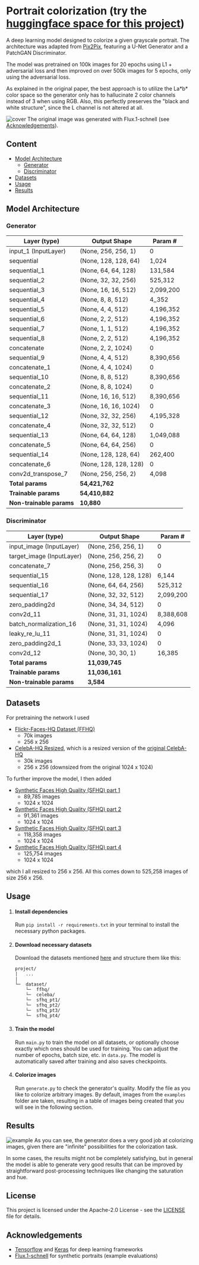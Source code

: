 # Portrait colorization (try the [huggingface space for this project](https://huggingface.co/spaces/LennyS17/portrait-colorizer))
A deep learning model designed to colorize a given grayscale portrait. The architecture was adapted from [Pix2Pix](https://arxiv.org/pdf/1611.07004), featuring a U-Net Generator and a PatchGAN Discriminator.

The model was pretrained on 100k images for 20 epochs using L1 + adversarial loss and then improved on over 500k images for 5 epochs, only using the adversarial loss.

As explained in the original paper, the best approach is to utilize the La\*b\* color space so the generator only has to hallucinate 2 color channels instead of 3 when using RGB. Also, this perfectly preserves the "black and white structure", since the L channel is not altered at all.



![cover](img/cover.jpg)
The original image was generated with Flux.1-schnell (see [Acknowledgements](#acknowledgements)).


## Content
- [Model Architecture](#model-architecture)
    - [Generator](#generator)
    - [Discriminator](#discriminator)
- [Datasets](#datasets)
- [Usage](#usage)
- [Results](#results)

## Model Architecture
### Generator
| Layer (type)               | Output Shape               | Param #    |
|----------------------------|----------------------------|------------|
| input_1 (InputLayer)       | (None, 256, 256, 1)       | 0          |
| sequential                 | (None, 128, 128, 64)      | 1,024       |
| sequential_1               | (None, 64, 64, 128)       | 131,584     |
| sequential_2               | (None, 32, 32, 256)       | 525,312     |
| sequential_3               | (None, 16, 16, 512)       | 2,099,200    |
| sequential_4               | (None, 8, 8, 512)         | 4,,352    |
| sequential_5               | (None, 4, 4, 512)         | 4,196,352    |
| sequential_6               | (None, 2, 2, 512)         | 4,196,352    |
| sequential_7               | (None, 1, 1, 512)         | 4,196,352    |
| sequential_8               | (None, 2, 2, 512)         | 4,196,352    |
| concatenate                | (None, 2, 2, 1024)        | 0          |
| sequential_9               | (None, 4, 4, 512)         | 8,390,656    |
| concatenate_1              | (None, 4, 4, 1024)        | 0          |
| sequential_10              | (None, 8, 8, 512)         | 8,390,656    |
| concatenate_2              | (None, 8, 8, 1024)        | 0          |
| sequential_11              | (None, 16, 16, 512)       | 8,390,656    |
| concatenate_3              | (None, 16, 16, 1024)      | 0          |
| sequential_12              | (None, 32, 32, 256)       | 4,195,328    |
| concatenate_4              | (None, 32, 32, 512)       | 0          |
| sequential_13              | (None, 64, 64, 128)       | 1,049,088    |
| concatenate_5              | (None, 64, 64, 256)       | 0          |
| sequential_14              | (None, 128, 128, 64)      | 262,400     |
| concatenate_6              | (None, 128, 128, 128)     | 0          |
| conv2d_transpose_7         | (None, 256, 256, 2)       | 4,098       |
| **Total params**           | **54,421,762**              |            |
| **Trainable params**       | **54,410,882**              |            |
| **Non-trainable params**   | **10,880**                 |            |


### Discriminator
| Layer (type)               | Output Shape               | Param #    |
|----------------------------|----------------------------|------------|
| input_image (InputLayer)   | (None, 256, 256, 1)       | 0          |
| target_image (InputLayer)  | (None, 256, 256, 2)       | 0          |
| concatenate_7              | (None, 256, 256, 3)       | 0          |
| sequential_15              | (None, 128, 128, 128)     | 6,144       |
| sequential_16              | (None, 64, 64, 256)       | 525,312     |
| sequential_17              | (None, 32, 32, 512)       | 2,099,200    |
| zero_padding2d             | (None, 34, 34, 512)       | 0          |
| conv2d_11                  | (None, 31, 31, 1024)      | 8,388,608    |
| batch_normalization_16     | (None, 31, 31, 1024)      | 4,096       |
| leaky_re_lu_11             | (None, 31, 31, 1024)      | 0          |
| zero_padding2d_1           | (None, 33, 33, 1024)      | 0          |
| conv2d_12                  | (None, 30, 30, 1)         | 16,385      |
| **Total params**           | **11,039,745**              |            |
| **Trainable params**       | **11,036,161**              |            |
| **Non-trainable params**   | **3,584**                  |            |

## Datasets
For pretraining the network I used
- [Flickr-Faces-HQ Dataset (FFHQ)](https://github.com/NVlabs/ffhq-dataset)
    - 70k images
    - 256 x 256
- [CelebA-HQ Resized](https://www.kaggle.com/datasets/badasstechie/celebahq-resized-256x256), which is a resized version of the [original CelebA-HQ](https://arxiv.org/pdf/1710.10196v3)
    - 30k images
    - 256 x 256 (downsized from the original 1024 x 1024)

To further improve the model, I then added
- [Synthetic Faces High Quality (SFHQ) part 1](https://www.kaggle.com/datasets/selfishgene/synthetic-faces-high-quality-sfhq-part-1)
    - 89,785 images
    - 1024 x 1024
- [Synthetic Faces High Quality (SFHQ) part 2
](https://www.kaggle.com/datasets/selfishgene/synthetic-faces-high-quality-sfhq-part-2)
    - 91,361 images
    - 1024 x 1024
- [Synthetic Faces High Quality (SFHQ) part 3
](https://www.kaggle.com/datasets/selfishgene/synthetic-faces-high-quality-sfhq-part-3)
    - 118,358 images
    - 1024 x 1024
- [Synthetic Faces High Quality (SFHQ) part 4
](https://www.kaggle.com/datasets/selfishgene/synthetic-faces-high-quality-sfhq-part-4)
    - 125,754 images
    - 1024 x 1024

which I all resized to 256 x 256. All this comes down to 525,258 images of size 256 x 256.

## Usage
1. #### Install dependencies
    Run ```pip install -r requirements.txt``` in your terminal to install the necessary python packages.

2. #### Download necessary datasets
    Download the datasets mentioned [here](#datasets) and structure them like this:
    ```
    project/
    |   ...
    |
    └─  dataset/
        └─  ffhq/
        └─  celeba/
        └─  sfhq_pt1/
        └─  sfhq_pt2/
        └─  sfhq_pt3/
        └─  sfhq_pt4/
    ```

2. #### Train the model
    Run ```main.py``` to train the model on all datasets, or optionally choose exactly which ones should be used for training. You can adjust the number of epochs, batch size, etc. in ```data.py```. The model is automatically saved after training and also saves checkpoints.

3. #### Colorize images
    Run ```generate.py``` to check the generator's quality. Modify the file as you like to colorize arbitrary images. By default, images from the ```examples``` folder are taken, resulting in a table of images being created that you will see in the following section.

## Results
![example](img/generated.jpg)
As you can see, the generator does a very good job at colorizing images, given there are "infinite" possibilities for the colorization task.

In some cases, the results might not be completely satisfying, but in general the model is able to generate very good results that can be improved by straightforward post-processing techniques like changing the saturation and hue.

## License
This project is licensed under the Apache-2.0 License - see the [LICENSE](../LICENSE) file for details.

## Acknowledgements
- <a href="https://www.tensorflow.org/" target="_blank">Tensorflow</a> and <a href="https://keras.io/" target="_blank">Keras</a> for deep learning frameworks
- [Flux.1-schnell](https://huggingface.co/black-forest-labs/FLUX.1-schnell) for synthetic portraits (example evaluations)
